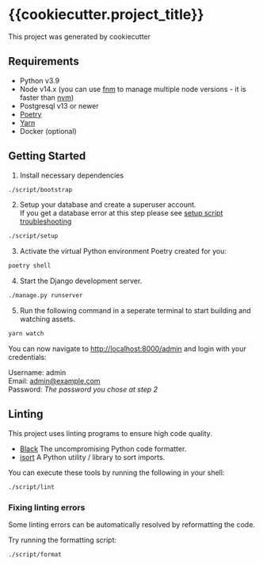 # {{cookiecutter.project_title}}

This project was generated by cookiecutter

## Requirements

- Python v3.9
- Node v14.x (you can use [fnm](https://github.com/Schniz/fnm) to manage multiple node versions - it is faster than [nvm](https://github.com/nvm-sh/nvm))
- Postgresql v13 or newer
- [Poetry](https://python-poetry.org/docs/)
- [Yarn](https://github.com/yarnpkg/yarn)
- Docker (optional)

## Getting Started

1. Install necessary dependencies

```sh
./script/bootstrap
```

2. Setup your database and create a superuser account. \
If you get a database error at this step please see [setup script troubleshooting](script/readme.md#setup-troubleshooting)

```sh
./script/setup
```

3. Activate the virtual Python environment Poetry created for you:

```sh
poetry shell
```

4. Start the Django development server.

```sh
./manage.py runserver
```

5. Run the following command in a seperate terminal to start building and watching assets.

```sh
yarn watch
```

You can now navigate to [http://localhost:8000/admin](http://localhost:8000/admin)
and login with your credentials:

Username: admin \
Email: admin@example.com \
Password: *The password you chose at step 2*

## Linting

This project uses linting programs to ensure high code quality.

- [Black](https://github.com/psf/black/) The uncompromising Python code formatter.
- [isort](https://github.com/timothycrosley/isort) A Python utility / library to sort imports.

You can execute these tools by running the following in your shell:

```sh
./script/lint
```

### Fixing linting errors

Some linting errors can be automatically resolved by reformatting the code.

Try running the formatting script:
```sh
./script/format
```
